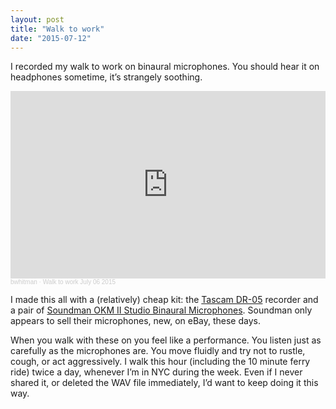 ```yaml
---
layout: post
title: "Walk to work"
date: "2015-07-12"
---
```


I recorded my walk to work on binaural microphones. You should hear it on headphones sometime, it’s strangely soothing.

<iframe width="100%" height="300" scrolling="no" frameborder="no" allow="autoplay" src="https://w.soundcloud.com/player/?url=https%3A//api.soundcloud.com/tracks/213553747&color=%23ff5500&auto_play=false&hide_related=false&show_comments=true&show_user=true&show_reposts=false&show_teaser=true&visual=true"></iframe><div style="font-size: 10px; color: #cccccc;line-break: anywhere;word-break: normal;overflow: hidden;white-space: nowrap;text-overflow: ellipsis; font-family: Interstate,Lucida Grande,Lucida Sans Unicode,Lucida Sans,Garuda,Verdana,Tahoma,sans-serif;font-weight: 100;"><a href="https://soundcloud.com/bwhitman" title="bwhitman" target="_blank" style="color: #cccccc; text-decoration: none;">bwhitman</a> · <a href="https://soundcloud.com/bwhitman/walk-to-work-july-06-2015" title="Walk to work July 06 2015" target="_blank" style="color: #cccccc; text-decoration: none;">Walk to work July 06 2015</a></div>

I made this all with a (relatively) cheap kit: the [Tascam DR-05](http://tascam.com/product/dr-05/) recorder and a pair of [Soundman OKM II Studio Binaural Microphones](http://www.ebay.com/itm/Binaural-microphone-OKM-II-Rock-Studio-/220613362284). Soundman only appears to sell their microphones, new, on eBay, these days.

When you walk with these on you feel like a performance. You listen just as carefully as the microphones are. You move fluidly and try not to rustle, cough, or act aggressively. I walk this hour (including the 10 minute ferry ride) twice a day, whenever I’m in NYC during the week. Even if I never shared it, or deleted the WAV file immediately, I’d want to keep doing it this way.
